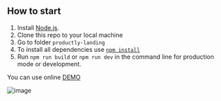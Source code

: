 ## How to start
1. Install [Node.js](https://nodejs.org/en/download/).
2. Clone this repo to your local machine  
4. Go to folder `productly-landing`
5. To install all dependencies use [`npm install`](https://docs.npmjs.com/cli/install)  
6. Run `npm run build` or `npm run dev` in the command line for production mode or development.

You can use online [DEMO](ttps://valko-productly.netlify.app/) 

![image](https://user-images.githubusercontent.com/60567379/169896824-72ae67e7-5d74-49b2-8268-9af55fbc01d1.png)

